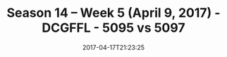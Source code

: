 ---
title: Season 14 – Week 5 (April 9, 2017) - DCGFFL - 5095 vs 5097
teams_score:
- team: 5095
  score: 12
- team: 5097
  score: 46
mvp: Stephen, Pham
game-ball: Jared, Gong
season: 14
week: 4
date: '2017-04-17T21:23:25'
pageid: season-14-week-4-april-2-2017-2-5095-vs-5097
---